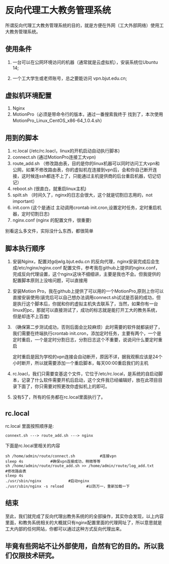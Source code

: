 # 反向代理工大教务管理系统

所谓反向代理工大教务管理系统的目的，就是方便在外网（工大外部网络）使用工大教务管理系统。

## 使用条件

1. 一台可以在公网环境访问的机器（通常就是云虚拟机），安装系统位Ubuntu 14;

2. 一个工大学生或老师账号，总之要能访问 vpn.bjut.edu.cn;

## 虚拟机环境配置
1. Nginx
2. MotionPro（必须是带命令行的版本，通过一番搜索我终于 找到了，本次使用MotionPro_Linux_CentOS_x86-64_1.0.4.sh）

## 用到的脚本
1. rc.local (/etc/rc.loacl，linux的开机启动自动执行脚本)
2. connect.sh (通过MotionPro连接工大vpn)
3. route_add.sh （修改路由表，目的是你的linux机器可以同时访问工大vpn和公网，如果不修改路由表，你的虚拟机在连接到vpn后，会和你自己断开连接，这时候连ssh都连不上了，只能通过主机提供商的后台重启机器，切记切记）
4. reboot.sh (很直白，就重启linux主机)
5. spilt.sh （时间久了，nginx的日志会很大，这个就是切割日志用的，not important）
6. init.corn (这个是通过 主动调用crontab init.cron,设置定时任务，定时重启机器，定时切割日志)
7. nginx.conf (nginx 的配置文件，很重要)

别看这么多文件，实际没什么东西，都很简单

## 脚本执行顺序

1. 安装Nginx，配置对gdjwlg.bjut.edu.cn 的反向代理，nginx安装完成后会生成/etc/nginx/nginx.conf 配置文件，参考我在github上提供的nginx.conf，完成反向代理设置，这个nginx这块不细细讲，主要是我也不会。但我提供的配置脚本原则上没啥问题，可以直接用

2. 安装Motion Pro，我在github上提供了可以用的一个MotionPro,原则上你可以直接安装使用(装完后可以自己想办法调用connect.sh试试是否装的成功，但是执行这个脚本后，你就和你的虚拟主机失去联系了，当然，如果你有一台linux的pc，那就可以直接测试了，成功的标志就是能打开工大的教务系统，但是却连不上百度)

3. （确保第二步测试成功，否则后面会比较麻烦）此时需要的软件就都装好了，我们需要在终端执行crontab init.cron，添加定时任务，主要有两个，一个是定时重启，一个是定时分割日志，分割日志这个不重要，说说问什么要定时重启

    定时重启是因为学校的vpn连接会自动断开，原因不详，据我观察应该是24个小时断开，所以就需要添加一个重启脚本，每天00:00重启我们的主机

4. rc.loacl，我们只需要变基这个文件，它位于/etc/rc.local，是系统的自启动脚本，记录了什么软件需要开机后启动，这个文件我已经编辑好，放在此项目目录下面了，你只需要对照更改你虚拟机上的即可。

5. 没有5了，所有的任务都在rc.local里面执行了。

## rc.local 

rc.local 里面按照顺序是:

    connext.sh ---> route_add.sh ---> nginx
下面是rc.local里相关的内容


    sh /home/admin/route/connect.sh           #连接vpn
    sleep 4s            #确保vpn连接成功，稍微等等
    sh /home/admin/route/route_add.sh >> /home/admin/route/log_add.txt                  #修改路由表
    sleep 4s
    ./usr/sbin/nginx            #启动nginx
    ./usr/sbin/nginx -s reload          #以防万一，重新加载一下

## 结束

至此，我们就完成了反向代理出教务系统的的全部操作，其实你会发现，以上内容里面，和教务系统相关的大概就只有nginx配置里面的代理网址了，所以意思就是工大内部的任何网站，你都可以通过这种方式反向代理出来。

## 毕竟有些网站不让外部使用，自然有它的目的。所以我们仅限技术研究。